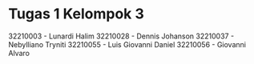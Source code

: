 # Tugas 1 Kelompok 3

32210003 - Lunardi Halim
32210028 - Dennis Johanson
32210037 - Nebylliano Tryniti
32210055 - Luis Giovanni Daniel
32210056 - Giovanni Alvaro
